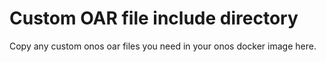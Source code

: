 # Custom OAR file include directory

Copy any custom onos oar files you need in your onos docker image here.

